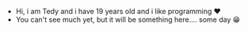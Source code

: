 - Hi, i am Tedy and i have 19 years old and i like programming ♥
- You can't see much yet, but it will be something here.... some day 😁

